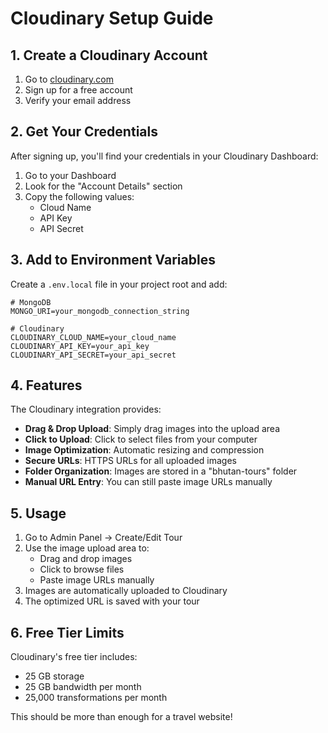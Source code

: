 # Cloudinary Setup Guide

## 1. Create a Cloudinary Account

1. Go to [cloudinary.com](https://cloudinary.com)
2. Sign up for a free account
3. Verify your email address

## 2. Get Your Credentials

After signing up, you'll find your credentials in your Cloudinary Dashboard:

1. Go to your Dashboard
2. Look for the "Account Details" section
3. Copy the following values:
   - Cloud Name
   - API Key
   - API Secret

## 3. Add to Environment Variables

Create a `.env.local` file in your project root and add:

```env
# MongoDB
MONGO_URI=your_mongodb_connection_string

# Cloudinary
CLOUDINARY_CLOUD_NAME=your_cloud_name
CLOUDINARY_API_KEY=your_api_key
CLOUDINARY_API_SECRET=your_api_secret
```

## 4. Features

The Cloudinary integration provides:

- **Drag & Drop Upload**: Simply drag images into the upload area
- **Click to Upload**: Click to select files from your computer
- **Image Optimization**: Automatic resizing and compression
- **Secure URLs**: HTTPS URLs for all uploaded images
- **Folder Organization**: Images are stored in a "bhutan-tours" folder
- **Manual URL Entry**: You can still paste image URLs manually

## 5. Usage

1. Go to Admin Panel → Create/Edit Tour
2. Use the image upload area to:
   - Drag and drop images
   - Click to browse files
   - Paste image URLs manually
3. Images are automatically uploaded to Cloudinary
4. The optimized URL is saved with your tour

## 6. Free Tier Limits

Cloudinary's free tier includes:
- 25 GB storage
- 25 GB bandwidth per month
- 25,000 transformations per month

This should be more than enough for a travel website! 